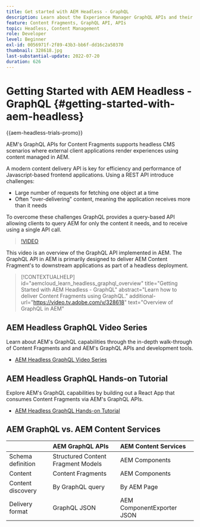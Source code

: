 ```yaml
---
title: Get started with AEM Headless - GraphQL
description: Learn about the Experience Manager GraphQL APIs and their capabilities.
feature: Content Fragments, GraphQL API, APIs
topic: Headless, Content Management
role: Developer
level: Beginner
exl-id: 0056971f-2f89-43b3-bb6f-dd16c2a50370
thumbnail: 328618.jpg
last-substantial-update: 2022-07-20
duration: 626
---
```

# Getting Started with AEM Headless - GraphQL {#getting-started-with-aem-headless}

{{aem-headless-trials-promo}}

AEM's GraphQL APIs for Content Fragments
supports headless CMS scenarios where external client applications render experiences using content managed in AEM.

A modern content delivery API is key for efficiency and performance of Javascript-based frontend applications. Using a REST API introduce challenges:  

* Large number of requests for fetching one object at a time
* Often "over-delivering" content, meaning the application receives more than it needs

To overcome these challenges GraphQL provides a query-based API allowing clients to query AEM for only the content it needs, and to receive using a single API call.

>[!VIDEO](https://video.tv.adobe.com/v/328618?quality=12&learn=on)

This video is an overview of the GraphQL API implemented in AEM. The GraphQL API in AEM is primarily designed to deliver AEM Content Fragment's to downstream applications as part of a headless deployment.

>[!CONTEXTUALHELP]
>id="aemcloud_learn_headless_graphql_overview"
>title="Getting Started with AEM Headless - GraphQL"
>abstract="Learn how to deliver Content Fragments using GraphQL."
>additional-url="https://video.tv.adobe.com/v/328618" text="Overview of GraphQL in AEM"

## AEM Headless GraphQL Video Series

Learn about AEM's GraphQL capabilities through the in-depth walk-through of Content Fragments and and AEM's GraphQL APIs and development tools.

* [AEM Headless GraphQL Video Series](./video-series/modeling-basics.md)

## AEM Headless GraphQL Hands-on Tutorial

Explore AEM's GraphQL capabilities by building out a React App that consumes Content Fragments via AEM's GraphQL APIs.

* [AEM Headless GraphQL Hands-on Tutorial](./multi-step/overview.md)

## AEM GraphQL vs. AEM Content Services

|                                | AEM GraphQL APIs | AEM Content Services | 
|--------------------------------|:-----------------|:---------------------|
| Schema definition | Structured Content Fragment Models | AEM Components |
| Content | Content Fragments | AEM Components |
| Content discovery | By GraphQL query | By AEM Page |
| Delivery format | GraphQL JSON | AEM ComponentExporter JSON |
